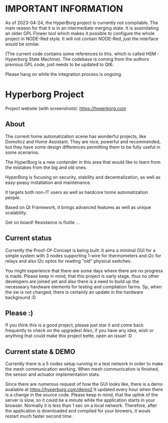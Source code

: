 # IMPORTANT INFORMATION

As of 2023-04-24, the HyperBorg project is currently not compilable. The main reason for that it is in an intermediate merging state. It is assimilating an older GPL Flower tool which makes it possible to configure the whole project in NODE-Red style. It will not contain NODE-Red, just the interface would be similar.

(The current code contains some references to this, which is called HSM - Hyperborg State Machine). The codebase is coming from the authors previous GPL code, just needs to be updated to Qt6.

Please hang on while the integration process is ongoing.  


# Hyperborg Project

Project website (with screenshots): https://hyperborg.com

## About

The current home automatization scene has wonderful projects, like Domoticz and Home Assistant. They are nice, powerful and recommended, but they have some design differences permitting them to be fully useful in some scenarios. 

The HyperBorg is a new contender in this area that would like to learn from the mistakes from the big and old ones.

HyperBorg is focusing on security, stability and decentralization, as well as easy-peasy installation and maintenance.

It targets both non-IT users as well as hardcore home automatization people.

Based on Qt Framework, it brings advanced features as well as unique scalability.

Get on board!
Resistance is flutile ...

## Current status

Currently the Proof-Of-Concept is being built: It aims a minimal GUI for a simple system with 3 nodes supporting 1-wire for thermometers and i2c for relays and also I2c optos for reading "old" physical switches.

You might experience that there are some days where there are no progress is made. Please keep in mind, that this project is early stage, thus no other developers are joined yet and also there is a need to build up the necesseary hardware elements for testing and compilation farms. Sp, when the sw is not changed, there is certainly an update in the hardware background :D

## Please :)

If you think this is a good project, please just star it and come back frequently to check on the upgrades! Also, if you have any idea, wish or anything that could make this project bette, open an issue! :D

## Current state & DEMO

Currently there is a 5 nodes setup running in a test network in order to make the mesh communication working. When mesh communication is finished, the sensor and actuator implementation stats.

Since there are numerous request of how the GUI looks like, there is a demo available at https://hyperborg.com/demo2 It updated every hour when there is a change in the source code. Please keep in mind, that the uplink of the server is slow, so it could be a minute while the application starts in your browser. Normally it is less than 1 sec on a local network. Therefore, after the application is downloaded and compiled for your browers, it wouls restart much faster second time. 


